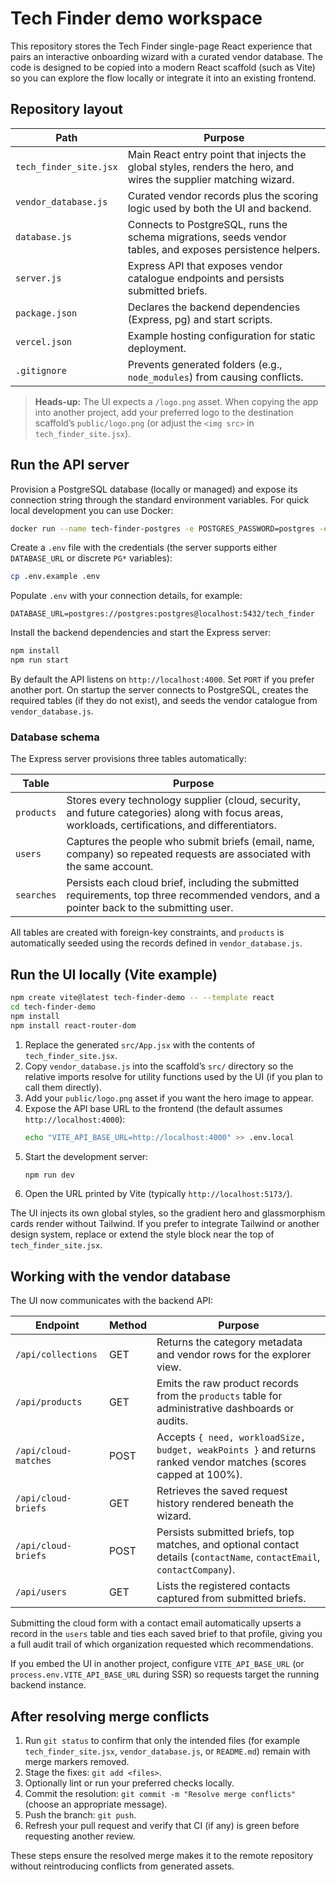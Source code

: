 # Tech Finder demo workspace

This repository stores the Tech Finder single-page React experience that pairs an interactive onboarding wizard with a curated vendor database.  The code is designed to be copied into a modern React scaffold (such as Vite) so you can explore the flow locally or integrate it into an existing frontend.

## Repository layout

| Path | Purpose |
| --- | --- |
| `tech_finder_site.jsx` | Main React entry point that injects the global styles, renders the hero, and wires the supplier matching wizard. |
| `vendor_database.js` | Curated vendor records plus the scoring logic used by both the UI and backend. |
| `database.js` | Connects to PostgreSQL, runs the schema migrations, seeds vendor tables, and exposes persistence helpers. |
| `server.js` | Express API that exposes vendor catalogue endpoints and persists submitted briefs. |
| `package.json` | Declares the backend dependencies (Express, pg) and start scripts. |
| `vercel.json` | Example hosting configuration for static deployment. |
| `.gitignore` | Prevents generated folders (e.g., `node_modules`) from causing conflicts. |

> **Heads-up:** The UI expects a `/logo.png` asset. When copying the app into another project, add your preferred logo to the destination scaffold’s `public/logo.png` (or adjust the `<img src>` in `tech_finder_site.jsx`).

## Run the API server

Provision a PostgreSQL database (locally or managed) and expose its connection string through the standard environment variables. For quick local development you can use Docker:

```bash
docker run --name tech-finder-postgres -e POSTGRES_PASSWORD=postgres -e POSTGRES_DB=tech_finder -p 5432:5432 -d postgres:16
```

Create a `.env` file with the credentials (the server supports either `DATABASE_URL` or discrete `PG*` variables):

```bash
cp .env.example .env
```

Populate `.env` with your connection details, for example:

```
DATABASE_URL=postgres://postgres:postgres@localhost:5432/tech_finder
```

Install the backend dependencies and start the Express server:

```bash
npm install
npm run start
```

By default the API listens on `http://localhost:4000`. Set `PORT` if you prefer another port.
On startup the server connects to PostgreSQL, creates the required tables (if they do not exist), and seeds the vendor catalogue from `vendor_database.js`.

### Database schema

The Express server provisions three tables automatically:

| Table | Purpose |
| --- | --- |
| `products` | Stores every technology supplier (cloud, security, and future categories) along with focus areas, workloads, certifications, and differentiators. |
| `users` | Captures the people who submit briefs (email, name, company) so repeated requests are associated with the same account. |
| `searches` | Persists each cloud brief, including the submitted requirements, top three recommended vendors, and a pointer back to the submitting user. |

All tables are created with foreign-key constraints, and `products` is automatically seeded using the records defined in `vendor_database.js`.

## Run the UI locally (Vite example)

```bash
npm create vite@latest tech-finder-demo -- --template react
cd tech-finder-demo
npm install
npm install react-router-dom
```

1. Replace the generated `src/App.jsx` with the contents of `tech_finder_site.jsx`.
2. Copy `vendor_database.js` into the scaffold’s `src/` directory so the relative imports resolve for utility functions used by the UI (if you plan to call them directly).
3. Add your `public/logo.png` asset if you want the hero image to appear.
4. Expose the API base URL to the frontend (the default assumes `http://localhost:4000`):
   ```bash
   echo "VITE_API_BASE_URL=http://localhost:4000" >> .env.local
   ```
5. Start the development server:
   ```bash
   npm run dev
   ```
6. Open the URL printed by Vite (typically `http://localhost:5173/`).

The UI injects its own global styles, so the gradient hero and glassmorphism cards render without Tailwind. If you prefer to integrate Tailwind or another design system, replace or extend the style block near the top of `tech_finder_site.jsx`.

## Working with the vendor database

The UI now communicates with the backend API:

| Endpoint | Method | Purpose |
| --- | --- | --- |
| `/api/collections` | GET | Returns the category metadata and vendor rows for the explorer view. |
| `/api/products` | GET | Emits the raw product records from the `products` table for administrative dashboards or audits. |
| `/api/cloud-matches` | POST | Accepts `{ need, workloadSize, budget, weakPoints }` and returns ranked vendor matches (scores capped at 100%). |
| `/api/cloud-briefs` | GET | Retrieves the saved request history rendered beneath the wizard. |
| `/api/cloud-briefs` | POST | Persists submitted briefs, top matches, and optional contact details (`contactName`, `contactEmail`, `contactCompany`). |
| `/api/users` | GET | Lists the registered contacts captured from submitted briefs. |

Submitting the cloud form with a contact email automatically upserts a record in the `users` table and ties each saved brief to that profile, giving you a full audit trail of which organization requested which recommendations.

If you embed the UI in another project, configure `VITE_API_BASE_URL` (or `process.env.VITE_API_BASE_URL` during SSR) so requests target the running backend instance.

## After resolving merge conflicts

1. Run `git status` to confirm that only the intended files (for example `tech_finder_site.jsx`, `vendor_database.js`, or `README.md`) remain with merge markers removed.
2. Stage the fixes: `git add <files>`.
3. Optionally lint or run your preferred checks locally.
4. Commit the resolution: `git commit -m "Resolve merge conflicts"` (choose an appropriate message).
5. Push the branch: `git push`.
6. Refresh your pull request and verify that CI (if any) is green before requesting another review.

These steps ensure the resolved merge makes it to the remote repository without reintroducing conflicts from generated assets.
